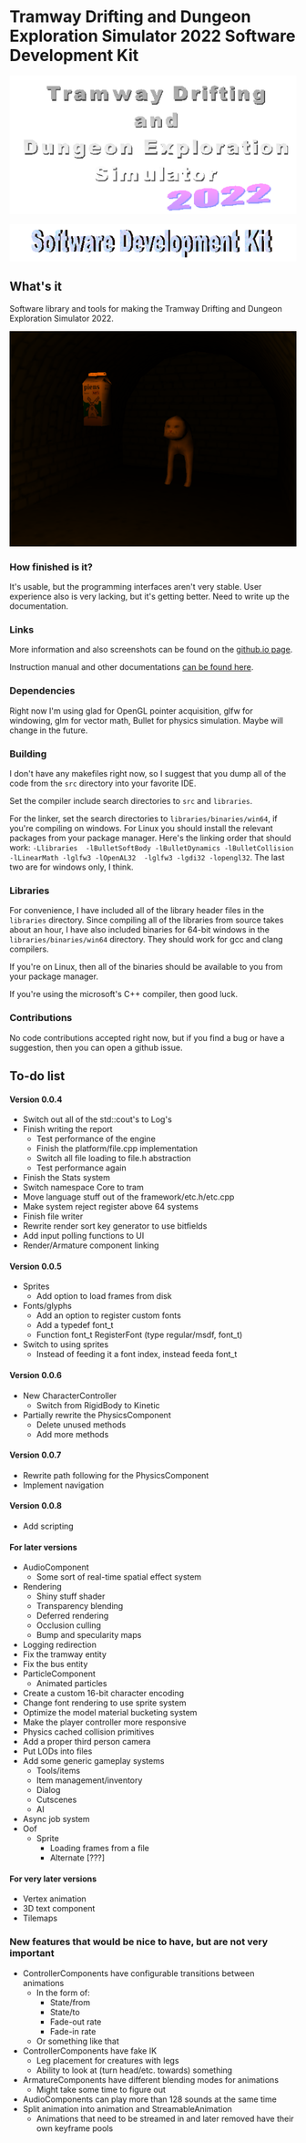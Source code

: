 # Tramway Drifting and Dungeon Exploration Simulator 2022 Software Development Kit

![Tramway Drifting and Dungeon Exploration Simulator 2022 logo](/docs/logo.gif)

![Software Development Kit logo](/docs/devkit.gif)

## What's it

Software library and tools for making the Tramway Drifting and Dungeon Exploration Simulator 2022.

![Software Development Kit logo](/docs/screen11.png)

### How finished is it?

It's usable, but the programming interfaces aren't very stable. User experience also is very lacking, but it's getting better. Need to write up the documentation.

### Links

More information and also screenshots can be found on the [github.io page](https://racenis.github.io/tram-sdk/). 

Instruction manual and other documentations [can be found here](https://racenis.github.io/tram-sdk/manual/). 

### Dependencies
Right now I'm using glad for OpenGL pointer acquisition, glfw for windowing, glm for vector math, Bullet for physics simulation. Maybe will change in the future.

### Building
I don't have any makefiles right now, so I suggest that you dump all of the code from the `src` directory into your favorite IDE.

Set the compiler include search directories to `src` and `libraries`.

For the linker, set the search directories to `libraries/binaries/win64`, if you're compiling on windows. For Linux you should install the relevant packages from your package manager. Here's the linking order that should work: `-Llibraries  -lBulletSoftBody -lBulletDynamics -lBulletCollision -lLinearMath -lglfw3 -lOpenAL32  -lglfw3 -lgdi32 -lopengl32`. The last two are for windows only, I think.

### Libraries
For convenience, I have included all of the library header files in the `libraries` directory. Since compiling all of the libraries from source takes about an hour, I have also included binaries for 64-bit windows in the `libraries/binaries/win64` directory. They should work for gcc and clang compilers.

If you're on Linux, then all of the binaries should be available to you from your package manager.

If you're using the microsoft's C++ compiler, then good luck.

### Contributions
No code contributions accepted right now, but if you find a bug or have a suggestion, then you can open a github issue.

## To-do list
#### Version 0.0.4
- Switch out all of the std::cout's to Log's
- Finish writing the report
	- Test performance of the engine
	- Finish the platform/file.cpp implementation
	- Switch all file loading to file.h abstraction
	- Test performance again
- Finish the Stats system
- Switch namespace Core to tram
- Move language stuff out of the framework/etc.h/etc.cpp
- Make system reject register above 64 systems
- Finish file writer
- Rewrite render sort key generator to use bitfields
- Add input polling functions to UI
- Render/Armature component linking

#### Version 0.0.5
- Sprites
	- Add option to load frames from disk
- Fonts/glyphs 
	- Add an option to register custom fonts
	- Add a typedef font_t
	- Function font_t RegisterFont (type regular/msdf, font_t)
- Switch to using sprites
	- Instead of feeding it a font index, instead feeda font_t

#### Version 0.0.6
- New CharacterController
	- Switch from RigidBody to Kinetic
- Partially rewrite the PhysicsComponent
	- Delete unused methods
	- Add more methods

#### Version 0.0.7
- Rewrite path following for the PhysicsComponent
- Implement navigation

#### Version 0.0.8
- Add scripting


#### For later versions
- AudioComponent
	- Some sort of real-time spatial effect system
- Rendering
	- Shiny stuff shader
	- Transparency blending
	- Deferred rendering
	- Occlusion culling
	- Bump and specularity maps
- Logging redirection
- Fix the tramway entity
- Fix the bus entity
- ParticleComponent
	- Animated particles
- Create a custom 16-bit character encoding
- Change font rendering to use sprite system
- Optimize the model material bucketing system
- Make the player controller more responsive
- Physics cached collision primitives
- Add a proper third person camera 
- Put LODs into files
- Add some generic gameplay systems
	- Tools/items
	- Item management/inventory
	- Dialog
	- Cutscenes
	- AI
- Async job system
- Oof
	- Sprite
		- Loading frames from a file
		- Alternate [???]


#### For very later versions
- Vertex animation
- 3D text component
- Tilemaps

### New features that would be nice to have, but are not very important
- ControllerComponents have configurable transitions between animations
	- In the form of:
		- State/from
		- State/to
		- Fade-out rate
		- Fade-in rate
	- Or something like that
- ControllerComponents have fake IK
	- Leg placement for creatures with legs
	- Ability to look at (turn head/etc. towards) something
- ArmatureComponents have different blending modes for animations
	- Might take some time to figure out
- AudioComponents can play more than 128 sounds at the same time
- Split animation into animation and StreamableAnimation
	- Animations that need to be streamed in and later removed have their own keyframe pools